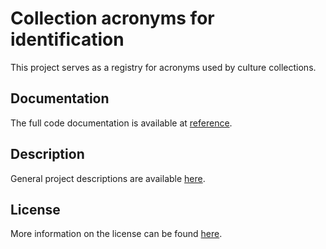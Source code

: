 # Collection acronyms for identification

This project serves as a registry for acronyms used by culture collections.

## Documentation

The full code documentation is available at [reference](ref/ref_m.md).

## Description

General project descriptions are available [here](about.md).

## License

More information on the license can be found [here](ref_lic.md).
